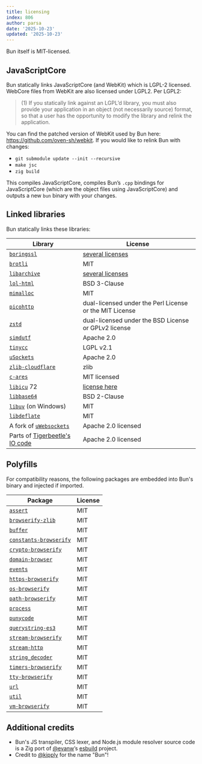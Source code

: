 ```yaml
---
title: licensing
index: 806
author: parsa
date: '2025-10-23'
updated: '2025-10-23'
---
```

Bun itself is MIT-licensed.

## JavaScriptCore

Bun statically links JavaScriptCore (and WebKit) which is LGPL-2 licensed. WebCore files from WebKit are also licensed under LGPL2. Per LGPL2:

> (1) If you statically link against an LGPL’d library, you must also provide your application in an object (not necessarily source) format, so that a user has the opportunity to modify the library and relink the application.

You can find the patched version of WebKit used by Bun here: <https://github.com/oven-sh/webkit>. If you would like to relink Bun with changes:

- `git submodule update --init --recursive`
- `make jsc`
- `zig build`

This compiles JavaScriptCore, compiles Bun’s `.cpp` bindings for JavaScriptCore (which are the object files using JavaScriptCore) and outputs a new `bun` binary with your changes.

## Linked libraries

Bun statically links these libraries:

| Library | License |
|---------|---------|
| [`boringssl`](https://boringssl.googlesource.com/boringssl/) | [several licenses](https://boringssl.googlesource.com/boringssl/+/refs/heads/master/LICENSE) |
| [`brotli`](https://github.com/google/brotli) | MIT |
| [`libarchive`](https://github.com/libarchive/libarchive) | [several licenses](https://github.com/libarchive/libarchive/blob/master/COPYING) |
| [`lol-html`](https://github.com/cloudflare/lol-html/tree/master/c-api) | BSD 3-Clause |
| [`mimalloc`](https://github.com/microsoft/mimalloc) | MIT |
| [`picohttp`](https://github.com/h2o/picohttpparser) | dual-licensed under the Perl License or the MIT License |
| [`zstd`](https://github.com/facebook/zstd) | dual-licensed under the BSD License or GPLv2 license |
| [`simdutf`](https://github.com/simdutf/simdutf) | Apache 2.0 |
| [`tinycc`](https://github.com/tinycc/tinycc) | LGPL v2.1 |
| [`uSockets`](https://github.com/uNetworking/uSockets) | Apache 2.0 |
| [`zlib-cloudflare`](https://github.com/cloudflare/zlib) | zlib |
| [`c-ares`](https://github.com/c-ares/c-ares) | MIT licensed |
| [`libicu`](https://github.com/unicode-org/icu) 72 | [license here](https://github.com/unicode-org/icu/blob/main/icu4c/LICENSE) |
| [`libbase64`](https://github.com/aklomp/base64/blob/master/LICENSE) | BSD 2-Clause |
| [`libuv`](https://github.com/libuv/libuv) (on Windows) | MIT |
| [`libdeflate`](https://github.com/ebiggers/libdeflate) | MIT |
| A fork of [`uWebsockets`](https://github.com/jarred-sumner/uwebsockets) | Apache 2.0 licensed |
| Parts of [Tigerbeetle's IO code](https://github.com/tigerbeetle/tigerbeetle/blob/532c8b70b9142c17e07737ab6d3da68d7500cbca/src/io/windows.zig#L1) | Apache 2.0 licensed |

## Polyfills

For compatibility reasons, the following packages are embedded into Bun's binary and injected if imported.

| Package | License |
|---------|---------|
| [`assert`](https://npmjs.com/package/assert) | MIT |
| [`browserify-zlib`](https://npmjs.com/package/browserify-zlib) | MIT |
| [`buffer`](https://npmjs.com/package/buffer) | MIT |
| [`constants-browserify`](https://npmjs.com/package/constants-browserify) | MIT |
| [`crypto-browserify`](https://npmjs.com/package/crypto-browserify) | MIT |
| [`domain-browser`](https://npmjs.com/package/domain-browser) | MIT |
| [`events`](https://npmjs.com/package/events) | MIT |
| [`https-browserify`](https://npmjs.com/package/https-browserify) | MIT |
| [`os-browserify`](https://npmjs.com/package/os-browserify) | MIT |
| [`path-browserify`](https://npmjs.com/package/path-browserify) | MIT |
| [`process`](https://npmjs.com/package/process) | MIT |
| [`punycode`](https://npmjs.com/package/punycode) | MIT |
| [`querystring-es3`](https://npmjs.com/package/querystring-es3) | MIT |
| [`stream-browserify`](https://npmjs.com/package/stream-browserify) | MIT |
| [`stream-http`](https://npmjs.com/package/stream-http) | MIT |
| [`string_decoder`](https://npmjs.com/package/string_decoder) | MIT |
| [`timers-browserify`](https://npmjs.com/package/timers-browserify) | MIT |
| [`tty-browserify`](https://npmjs.com/package/tty-browserify) | MIT |
| [`url`](https://npmjs.com/package/url) | MIT |
| [`util`](https://npmjs.com/package/util) | MIT |
| [`vm-browserify`](https://npmjs.com/package/vm-browserify) | MIT |

## Additional credits

- Bun's JS transpiler, CSS lexer, and Node.js module resolver source code is a Zig port of [@evanw](https://github.com/evanw)’s [esbuild](https://github.com/evanw/esbuild) project.
- Credit to [@kipply](https://github.com/kipply) for the name "Bun"!
